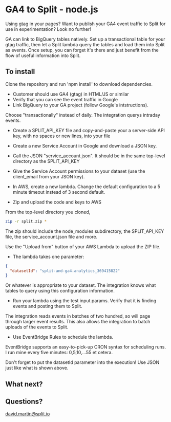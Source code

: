 # GA4 to Split - node.js

Using gtag in your pages?  Want to publish your GA4 event traffic to Split for use in experimentation?  Look no further!

GA can link to BigQuery tables natively.  Set up a transactional table for your gtag traffic, then let a Split lambda query the tables and load them into Split as events.  Once setup, you can forget it's there and just benefit from the flow of useful information into Split.

## To install 

Clone the repository and run 'npm install' to download dependencies.

 - Customer should use GA4 (gtag) in HTML/JS or similar
 - Verify that you can see the event traffic in Google
 - Link BigQuery to your GA project (follow Google's intstructions).

Choose "transactionally" instead of daily. The integration querys intraday events.

 - Create a SPLIT_API_KEY file and copy-and-paste your a server-side API key, with no spaces or new lines, into your file
 - Create a new Service Account in Google and download a JSON key.
 - Call the JSON "service_account.json".  It should be in the same top-level directory as the SPLIT_API_KEY
 - Give the Service Account permissions to your dataset (use the client_email from your JSON key).

 - In AWS, create a new lambda.  Change the default configuration to a 5 minute timeout instead of 3 second default.
 - Zip and upload the code and keys to AWS

From the top-level directory you cloned,
```bash
zip -r split.zip *
```

The zip should include the node_modules subdirectory, the SPLIT_API_KEY file, the service_account.json file and more.

Use the "Upload from" button of your AWS Lambda to upload the ZIP file.

 - The lambda takes one parameter:
```json
{
  "datasetId": "split-and-ga4.analytics_369415822"
}
```

Or whatever is appropriate to your dataset.  The integration knows what tables to query using this configuration information.

 - Run your lambda using the test input params. Verify that it is finding events and posting them to Split.

The integration reads events in batches of two hundred, so will page through larger event results.  This also allows the integration to batch uploads of the events to Split.

 - Use EventBridge Rules to schedule the lambda.

EventBridge supports an easy-to-pick-up CRON syntax for scheduling runs.  I run mine every five minutes: 0,5,10,...55 et cetera.

Don't forget to put the datasetId parameter into the execution!  Use JSON just like what is shown above.

## What next?
 
## Questions?

david.martin@split.io
